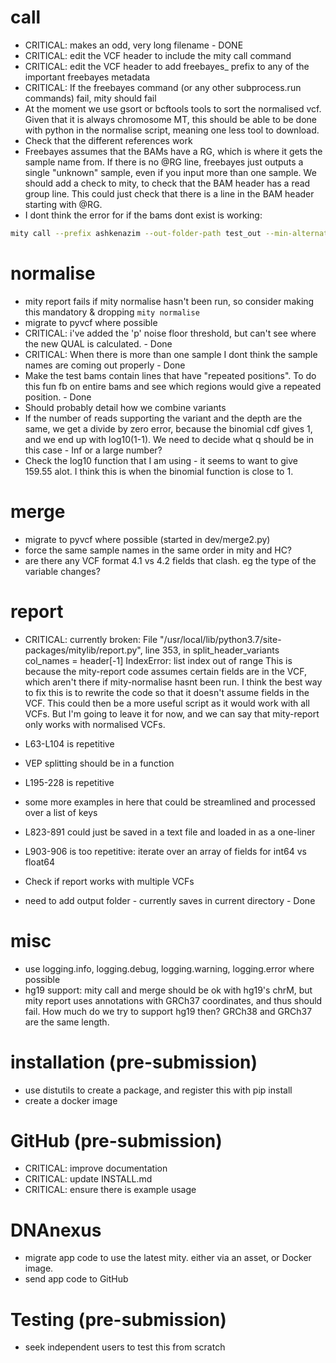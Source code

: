 # call
* CRITICAL: makes an odd, very long filename - DONE
* CRITICAL: edit the VCF header to include the mity call command
* CRITICAL: edit the VCF header to add freebayes_ prefix to any of the important freebayes metadata
* CRITICAL: If the freebayes command (or any other subprocess.run commands) fail, mity should fail
* At the moment we use gsort or bcftools tools to sort the normalised vcf. Given that it is always chromosome MT, this should be able to be done with python in the normalise script, meaning one less tool to download.
* Check that the different references work
* Freebayes assumes that the BAMs have a RG, which is where it gets the sample name from. If there is no @RG line, freebayes just outputs a single "unknown" sample, even if you input more than one sample. We should add a check to mity, to check that the BAM header has a read group line. This could just check that there is a line in the BAM header starting with @RG.
* I dont think the error for if the bams dont exist is working:
```bash
mity call --prefix ashkenazim --out-folder-path test_out --min-alternate-fraction 0.5 --normalise bam_that_doesnt_exist.bam
```

# normalise
* mity report fails if mity normalise hasn't been run, so consider making this mandatory & dropping `mity normalise` 
* migrate to pyvcf where possible
* CRITICAL: i've added the 'p' noise floor threshold, but can't see where the new QUAL is calculated. - Done
* CRITICAL: When there is more than one sample I dont think the sample names are coming out properly - Done
* Make the test bams contain lines that have "repeated positions". To do this fun fb on entire bams and see which regions would give a repeated position. - Done
* Should probably detail how we combine variants
* If the number of reads supporting the variant and the depth are the same, we get a divide by zero error, because the binomial cdf gives 1, and we end up with log10(1-1). We need to decide what q should be in this case - Inf or a large number?
* Check the log10 function that I am using - it seems to want to give 159.55 alot. I think this is when the binomial function is close to 1.

# merge
* migrate to pyvcf where possible (started in dev/merge2.py)
* force the same sample names in the same order in mity and HC?
* are there any VCF format 4.1 vs 4.2 fields that clash. eg the type of the variable changes?

# report
* CRITICAL: currently broken:
    File "/usr/local/lib/python3.7/site-packages/mitylib/report.py", line 353, in split_header_variants
        col_names = header[-1]
    IndexError: list index out of range
This is because the mity-report code assumes certain fields are in the VCF, which aren't there if mity-normalise hasnt been run. I think the best way to fix this is to rewrite the code so that it doesn't assume fields in the VCF. This could then be a more useful script as it would work with all VCFs. But I'm going to leave it for now, and we can say that mity-report only works with normalised VCFs.

* L63-L104 is repetitive
* VEP splitting should be in a function
* L195-228 is repetitive
* some more examples in here that could be streamlined and processed over a list of keys
* L823-891 could just be saved in a text file and loaded in as a one-liner
* L903-906 is too repetitive: iterate over an array of fields for int64 vs float64
* Check if report works with multiple VCFs
* need to add output folder - currently saves in current directory - Done

# misc
* use logging.info, logging.debug, logging.warning, logging.error where possible
* hg19 support: mity call and merge should be ok with hg19's chrM, but mity report 
uses annotations with GRCh37 coordinates, and thus should fail. How much do we try 
to support hg19 then? GRCh38 and GRCh37 are the same length.

# installation (pre-submission)
* use distutils to create a package, and register this with pip install
* create a docker image

# GitHub (pre-submission)
* CRITICAL: improve documentation
* CRITICAL: update INSTALL.md
* CRITICAL: ensure there is example usage

# DNAnexus
* migrate app code to use the latest mity. either via an asset, or Docker image.
* send app code to GitHub

# Testing (pre-submission)
* seek independent users to test this from scratch
